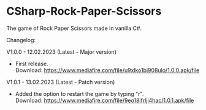 # CSharp-Rock-Paper-Scissors
The game of Rock Paper Scissors made in vanilla C#.

Changelog:

V1.0.0 - 12.02.2023 (Latest - Major version)
- First release.\
Download: https://www.mediafire.com/file/u9xlko1bj908ulo/1.0.0.apk/file

V1.0.1 - 13.02.2023 (Latest - Patch version)
- Added the option to restart the game by typing "r".\
Download: https://www.mediafire.com/file/9eo18ifrlji4hac/1.0.1.apk/file
